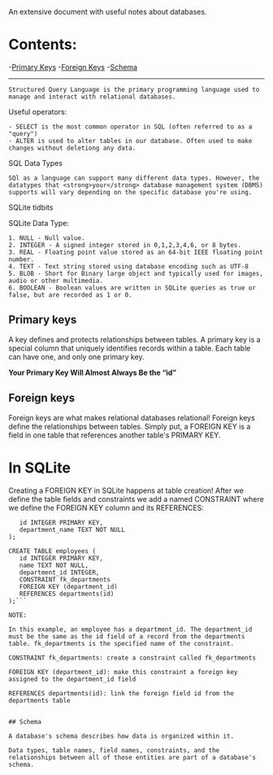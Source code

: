 An extensive document with useful notes about databases. 


# Contents:

-[Primary Keys](#primary-keys)
-[Foreign Keys](#foreign-keys)
-[Schema](#schema)



---------------------

	Structured Query Language is the primary programming language used to manage and interact with relational databases.

Useful operators:

	- SELECT is the most common operator in SQL (often referred to as a "query")
	- ALTER is used to alter tables in our database. Often used to make changes without deletiong any data.



SQL Data Types

	SQl as a language can support many different data types. However, the datatypes that <strong>your</strong> database management system (DBMS) supports will vary depending on the specific database you're using.   



SQLite tidbits

SQLite Data Type:
	
	1. NULL - Null value.
	2. INTEGER - A signed integer stored in 0,1,2,3,4,6, or 8 bytes.
	3. REAL - Floating point value stored as an 64-bit IEEE floating point number.
	4. TEXT - Text string stored using database encoding such as UTF-8
	5. BLOB - Short for Binary large object and typically used for images, audio or other multimedia.
	6. BOOLEAN - Boolean values are written in SQLite queries as true or false, but are recorded as 1 or 0.



## Primary keys

 A key defines and protects relationships between tables. A primary key is a special column that uniquely identifies records within a table. Each table can have one, and only one primary key.

 <strong>Your Primary Key Will Almost Always Be the “id”</strong>



 ## Foreign keys

 Foreign keys are what makes relational databases relational! Foreign keys define the relationships between tables. Simply put, a FOREIGN KEY is a field in one table that references another table's PRIMARY KEY.

 # In SQLite

 Creating a FOREIGN KEY in SQLite happens at table creation! After we define the table fields and constraints we add a named CONSTRAINT where we define the FOREIGN KEY column and its REFERENCES:

 ```CREATE TABLE departments (
    id INTEGER PRIMARY KEY,
    department_name TEXT NOT NULL
);

CREATE TABLE employees (
    id INTEGER PRIMARY KEY,
    name TEXT NOT NULL,
    department_id INTEGER,
    CONSTRAINT fk_departments
    FOREIGN KEY (department_id)
    REFERENCES departments(id)
);```

NOTE:

In this example, an employee has a department_id. The department_id must be the same as the id field of a record from the departments table. fk_departments is the specified name of the constraint.

CONSTRAINT fk_departments: create a constraint called fk_departments

FOREIGN KEY (department_id): make this constraint a foreign key assigned to the department_id field

REFERENCES departments(id): link the foreign field id from the departments table


## Schema 

A database's schema describes how data is organized within it.

Data types, table names, field names, constraints, and the relationships between all of those entities are part of a database's schema.